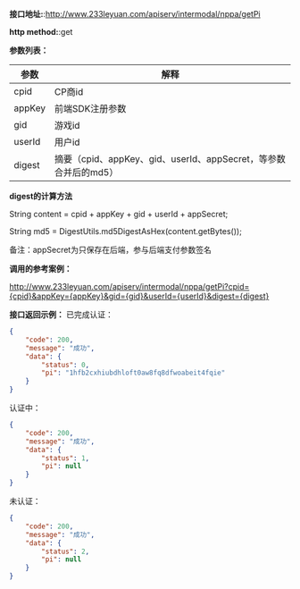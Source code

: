 **接口地址:**:http://www.233leyuan.com/apiserv/intermodal/nppa/getPi 

**http method:**:get 

**参数列表：**

| 参数   | 解释                                                         |
| ------ | ------------------------------------------------------------ |
| cpid   | CP商id                                                       |
| appKey | 前端SDK注册参数                                              |
| gid    | 游戏id                                                       |
| userId | 用户id                                                       |
| digest | 摘要（cpid、appKey、gid、userId、appSecret，等参数合并后的md5） |

**digest的计算方法** 

String content = cpid + appKey + gid + userId + appSecret;

String md5 = DigestUtils.md5DigestAsHex(content.getBytes());

备注：appSecret为只保存在后端，参与后端支付参数签名

**调用的参考案例：** 

http://www.233leyuan.com/apiserv/intermodal/nppa/getPi?cpid={cpid}&appKey={appKey}&gid={gid}&userId={userId}&digest={digest}

**接口返回示例：** 已完成认证：

```JSON
{
    "code": 200,
    "message": "成功",
    "data": {
        "status": 0,
        "pi": "1hfb2cxhiubdhloft0aw8fq8dfwoabeit4fqie"
    }
}
```

认证中：

```JSON
{
    "code": 200,
    "message": "成功",
    "data": {
        "status": 1,
        "pi": null
    }
}
```

未认证：

```JSON
{
    "code": 200,
    "message": "成功",
    "data": {
        "status": 2,
        "pi": null
    }
}
```
